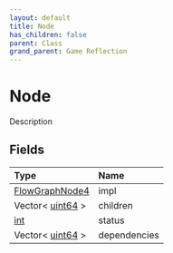 ```yaml
---
layout: default
title: Node
has_children: false
parent: Class
grand_parent: Game Reflection
---
```

# Node
Description 

## Fields

| Type | Name |
|:----------|:--------------|
| [FlowGraphNode4](/riftbreaker-wiki/docs/game-reflection/components/flow_graph_node4/) | impl |
| Vector< [uint64](/riftbreaker-wiki/docs/game-reflection/components/uint64/) > | children |
| [int](/riftbreaker-wiki/docs/game-reflection/enums/int/) | status |
| Vector< [uint64](/riftbreaker-wiki/docs/game-reflection/components/uint64/) > | dependencies |

